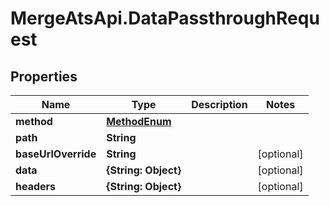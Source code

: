 # MergeAtsApi.DataPassthroughRequest

## Properties

Name | Type | Description | Notes
------------ | ------------- | ------------- | -------------
**method** | [**MethodEnum**](MethodEnum.md) |  | 
**path** | **String** |  | 
**baseUrlOverride** | **String** |  | [optional] 
**data** | **{String: Object}** |  | [optional] 
**headers** | **{String: Object}** |  | [optional] 


